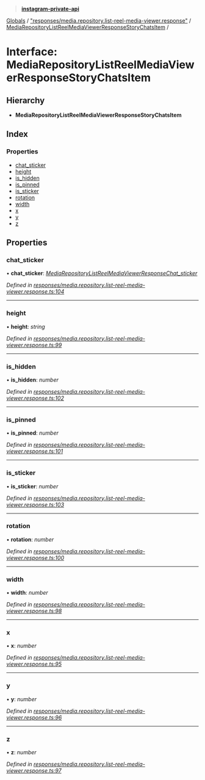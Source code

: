 > **[instagram-private-api](../README.md)**

[Globals](../README.md) / ["responses/media.repository.list-reel-media-viewer.response"](../modules/_responses_media_repository_list_reel_media_viewer_response_.md) / [MediaRepositoryListReelMediaViewerResponseStoryChatsItem](_responses_media_repository_list_reel_media_viewer_response_.mediarepositorylistreelmediaviewerresponsestorychatsitem.md) /

# Interface: MediaRepositoryListReelMediaViewerResponseStoryChatsItem

## Hierarchy

* **MediaRepositoryListReelMediaViewerResponseStoryChatsItem**

## Index

### Properties

* [chat_sticker](_responses_media_repository_list_reel_media_viewer_response_.mediarepositorylistreelmediaviewerresponsestorychatsitem.md#chat_sticker)
* [height](_responses_media_repository_list_reel_media_viewer_response_.mediarepositorylistreelmediaviewerresponsestorychatsitem.md#height)
* [is_hidden](_responses_media_repository_list_reel_media_viewer_response_.mediarepositorylistreelmediaviewerresponsestorychatsitem.md#is_hidden)
* [is_pinned](_responses_media_repository_list_reel_media_viewer_response_.mediarepositorylistreelmediaviewerresponsestorychatsitem.md#is_pinned)
* [is_sticker](_responses_media_repository_list_reel_media_viewer_response_.mediarepositorylistreelmediaviewerresponsestorychatsitem.md#is_sticker)
* [rotation](_responses_media_repository_list_reel_media_viewer_response_.mediarepositorylistreelmediaviewerresponsestorychatsitem.md#rotation)
* [width](_responses_media_repository_list_reel_media_viewer_response_.mediarepositorylistreelmediaviewerresponsestorychatsitem.md#width)
* [x](_responses_media_repository_list_reel_media_viewer_response_.mediarepositorylistreelmediaviewerresponsestorychatsitem.md#x)
* [y](_responses_media_repository_list_reel_media_viewer_response_.mediarepositorylistreelmediaviewerresponsestorychatsitem.md#y)
* [z](_responses_media_repository_list_reel_media_viewer_response_.mediarepositorylistreelmediaviewerresponsestorychatsitem.md#z)

## Properties

###  chat_sticker

• **chat_sticker**: *[MediaRepositoryListReelMediaViewerResponseChat_sticker](_responses_media_repository_list_reel_media_viewer_response_.mediarepositorylistreelmediaviewerresponsechat_sticker.md)*

*Defined in [responses/media.repository.list-reel-media-viewer.response.ts:104](https://github.com/dilame/instagram-private-api/blob/e9c516c/src/responses/media.repository.list-reel-media-viewer.response.ts#L104)*

___

###  height

• **height**: *string*

*Defined in [responses/media.repository.list-reel-media-viewer.response.ts:99](https://github.com/dilame/instagram-private-api/blob/e9c516c/src/responses/media.repository.list-reel-media-viewer.response.ts#L99)*

___

###  is_hidden

• **is_hidden**: *number*

*Defined in [responses/media.repository.list-reel-media-viewer.response.ts:102](https://github.com/dilame/instagram-private-api/blob/e9c516c/src/responses/media.repository.list-reel-media-viewer.response.ts#L102)*

___

###  is_pinned

• **is_pinned**: *number*

*Defined in [responses/media.repository.list-reel-media-viewer.response.ts:101](https://github.com/dilame/instagram-private-api/blob/e9c516c/src/responses/media.repository.list-reel-media-viewer.response.ts#L101)*

___

###  is_sticker

• **is_sticker**: *number*

*Defined in [responses/media.repository.list-reel-media-viewer.response.ts:103](https://github.com/dilame/instagram-private-api/blob/e9c516c/src/responses/media.repository.list-reel-media-viewer.response.ts#L103)*

___

###  rotation

• **rotation**: *number*

*Defined in [responses/media.repository.list-reel-media-viewer.response.ts:100](https://github.com/dilame/instagram-private-api/blob/e9c516c/src/responses/media.repository.list-reel-media-viewer.response.ts#L100)*

___

###  width

• **width**: *number*

*Defined in [responses/media.repository.list-reel-media-viewer.response.ts:98](https://github.com/dilame/instagram-private-api/blob/e9c516c/src/responses/media.repository.list-reel-media-viewer.response.ts#L98)*

___

###  x

• **x**: *number*

*Defined in [responses/media.repository.list-reel-media-viewer.response.ts:95](https://github.com/dilame/instagram-private-api/blob/e9c516c/src/responses/media.repository.list-reel-media-viewer.response.ts#L95)*

___

###  y

• **y**: *number*

*Defined in [responses/media.repository.list-reel-media-viewer.response.ts:96](https://github.com/dilame/instagram-private-api/blob/e9c516c/src/responses/media.repository.list-reel-media-viewer.response.ts#L96)*

___

###  z

• **z**: *number*

*Defined in [responses/media.repository.list-reel-media-viewer.response.ts:97](https://github.com/dilame/instagram-private-api/blob/e9c516c/src/responses/media.repository.list-reel-media-viewer.response.ts#L97)*
